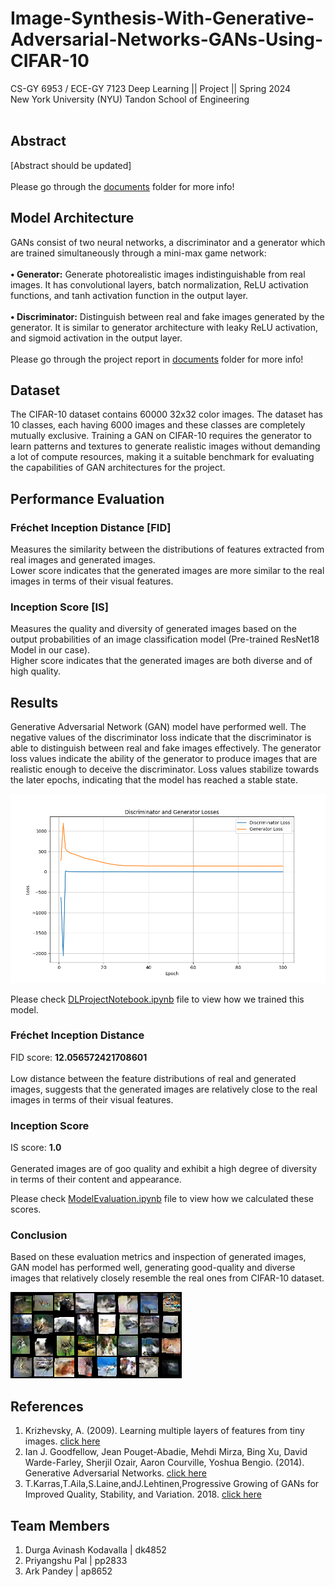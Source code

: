 # Image-Synthesis-With-Generative-Adversarial-Networks-GANs-Using-CIFAR-10

CS-GY 6953 / ECE-GY 7123 Deep Learning || Project || Spring 2024 <br />
New York University (NYU) Tandon School of Engineering <br /> <br />

## Abstract

[Abstract should be updated]
<br /> <br />
Please go through the [documents](https://github.com/AvinX12/Image-Synthesis-With-Generative-Adversarial-Networks-GANs-Using-CIFAR-10/tree/main/documents) folder for more info!
<br />

## Model Architecture

GANs consist of two neural networks, a discriminator and a generator which are trained simultaneously through a mini-max game network: <br /> <br />
**• Generator:** Generate photorealistic images indistinguishable from real images. It has convolutional layers, batch normalization, ReLU activation functions, and tanh activation function in the output layer. <br /> <br />
**• Discriminator:** Distinguish between real and fake images generated by the generator. It is similar to generator architecture with leaky ReLU activation, and sigmoid activation in the output layer. <br /> <br />
Please go through the project report in [documents](https://github.com/AvinX12/Image-Synthesis-With-Generative-Adversarial-Networks-GANs-Using-CIFAR-10/tree/main/documents) folder for more info!
<br />

## Dataset

The CIFAR-10 dataset contains 60000 32x32 color images. The dataset has 10 classes, each having 6000 images and these classes are completely mutually exclusive. Training a GAN on CIFAR-10 requires the generator to learn patterns and textures to generate realistic images without demanding a lot of compute resources, making it a suitable benchmark for evaluating the capabilities of GAN architectures for the project.
<br />

## Performance Evaluation

### Fréchet Inception Distance [FID]
Measures the similarity between the distributions of features extracted from real images and generated images. <br />
Lower score indicates that the generated images are more similar to the real images in terms of their visual features. <br />

### Inception Score [IS]
Measures the quality and diversity of generated images based on the output probabilities of an image classification model (Pre-trained ResNet18 Model in our case). <br />
Higher score indicates that the generated images are both diverse and of high quality. <br />

## Results

Generative Adversarial Network (GAN) model have performed well. The negative values of the discriminator loss indicate that the discriminator is able to distinguish between real and fake images effectively. The generator loss values indicate the ability of the generator to produce images that are realistic enough to deceive the discriminator. Loss values stabilize towards the later epochs, indicating that the model has reached a stable state. <br />

![Discriminator and Generator Training Loss Plot](https://github.com/AvinX12/Image-Synthesis-With-Generative-Adversarial-Networks-GANs-Using-CIFAR-10/blob/main/plots/D_G_loss_plot.png)

Please check [DLProjectNotebook.ipynb](https://github.com/AvinX12/Image-Synthesis-With-Generative-Adversarial-Networks-GANs-Using-CIFAR-10/blob/main/DLProjectNotebook.ipynb) file to view how we trained this model.

### Fréchet Inception Distance
FID score: **12.056572421708601** <br /> <br />
Low distance between the feature distributions of real and generated images, suggests that the generated images are relatively close to the real images in terms of their visual features. <br />

### Inception Score
IS score: **1.0** <br /> <br />
Generated images are of goo quality and exhibit a high degree of diversity in terms of their content and appearance. <br />

Please check [ModelEvaluation.ipynb](https://github.com/AvinX12/Image-Synthesis-With-Generative-Adversarial-Networks-GANs-Using-CIFAR-10/blob/main/ModelEvaluation.ipynb) file to view how we calculated these scores.

### Conclusion

Based on these evaluation metrics and inspection of generated images, GAN model has performed well, generating good-quality and diverse images that relatively closely resemble the real ones from CIFAR-10 dataset.

![GAN Generated Image](https://github.com/AvinX12/Image-Synthesis-With-Generative-Adversarial-Networks-GANs-Using-CIFAR-10/blob/main/gan_images/100.png)

## References

1. Krizhevsky, A. (2009). Learning multiple layers of features from tiny images. [click here](https://www.cs.toronto.edu/~kriz/cifar.html)
2. Ian J. Goodfellow, Jean Pouget-Abadie, Mehdi Mirza, Bing Xu, David Warde-Farley, Sherjil Ozair, Aaron Courville, Yoshua Bengio. (2014). Generative Adversarial Networks. [click here](https://arxiv.org/abs/1406.2661)
3. T.Karras,T.Aila,S.Laine,andJ.Lehtinen,Progressive Growing of GANs for Improved Quality, Stability, and Variation. 2018. [click here](https://arxiv.org/abs/1710.10196)

## Team Members
1. Durga Avinash Kodavalla | dk4852 <br />
2. Priyangshu Pal | pp2833 <br />
3. Ark Pandey | ap8652 <br />
